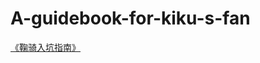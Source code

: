 # A-guidebook-for-kiku-s-fan

[《鞠骑入坑指南》](https://jjydxfs.github.io/2022/08/24/%E8%80%81%E6%96%87%E7%89%A9%E4%BF%AE%E5%A4%8D%E8%AE%A1%E5%88%92%E3%80%8A%E9%9E%A0%E9%AA%91%E5%85%A5%E5%9D%91%E6%8C%87%E5%8D%97%E3%80%8B/)

